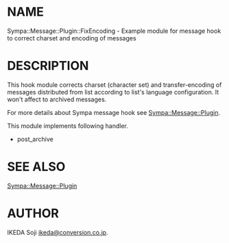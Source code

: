 # NAME

Sympa::Message::Plugin::FixEncoding -
Example module for message hook to correct charset and encoding of messages

# DESCRIPTION

This hook module corrects charset (character set) and transfer-encoding
of messages distributed from list according to list's language configuration.
It won't affect to archived messages.

For more details about Sympa message hook see [Sympa::Message::Plugin](./Sympa::Message::Plugin.3.md).

This module implements following handler.

- post\_archive

# SEE ALSO

[Sympa::Message::Plugin](./Sympa::Message::Plugin.3.md)

# AUTHOR

IKEDA Soji <ikeda@conversion.co.jp>.
